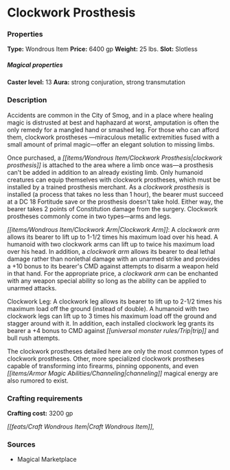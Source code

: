 ﻿---
Title: "Clockwork Prosthesis"
Type: "Wondrous Item"
Price: "6400 gp"
Weight: "25 lbs."
Slot: "Slotless"
Caster level: "13"
Aura: "strong conjuration, strong transmutation"
Description: |
  "Accidents are common in the City of Smog, and in a place where healing magic is distrusted at best and haphazard at worst, amputation is often the only remedy for a mangled hand or smashed leg. For those who can afford them, _clockwork prostheses_ —miraculous metallic extremities fused with a small amount of primal magic—offer an elegant solution to missing limbs.
  Once purchased, a _clockwork prosthesis_ is attached to the area where a limb once was—a prosthesis can't be added in addition to an already existing limb. Only humanoid creatures can equip themselves with _clockwork prostheses_, which must be installed by a trained prosthesis merchant. As a _clockwork prosthesis_ is installed (a process that takes no less than 1 hour), the bearer must succeed at a DC 18 Fortitude save or the prosthesis doesn't take hold. Either way, the bearer takes 2 points of Constitution damage from the surgery. _Clockwork prostheses_ commonly come in two types—arms and legs.
  _Clockwork Arm_: A _clockwork arm_ allows its bearer to lift up to 1-1/2 times his maximum load over his head. A humanoid with two _clockwork arms_ can lift up to twice his maximum load over his head. In addition, a _clockwork arm_ allows its bearer to deal lethal damage rather than nonlethal damage with an unarmed strike and provides a +10 bonus to its bearer's CMD against attempts to disarm a weapon held in that hand. For the appropriate price, a clockwork arm can be enchanted with any weapon special ability so long as the ability can be applied to unarmed attacks.
  _Clockwork Leg_: A _clockwork leg_ allows its bearer to lift up to 2-1/2 times his maximum load off the ground (instead of double). A humanoid with two _clockwork legs_ can lift up to 3 times his maximum load off the ground and stagger around with it. In addition, each installed _clockwork leg_ grants its bearer a +4 bonus to CMD against trip and bull rush attempts.
  The _clockwork prostheses_ detailed here are only the most common types of _clockwork prostheses_. Other, more specialized _clockwork prostheses_ capable of transforming into firearms, pinning opponents, and even channeling magical energy are also rumored to exist."
Crafting cost: "3200 gp"
Sources: "['Magical Marketplace']"
---

# Clockwork Prosthesis

### Properties

**Type:** Wondrous Item **Price:** 6400 gp **Weight:** 25 lbs. **Slot:** Slotless

##### Magical properties

**Caster level:** 13 **Aura:** strong conjuration, strong transmutation

### Description

Accidents are common in the City of Smog, and in a place where healing magic is distrusted at best and haphazard at worst, amputation is often the only remedy for a mangled hand or smashed leg. For those who can afford them, clockwork prostheses —miraculous metallic extremities fused with a small amount of primal magic—offer an elegant solution to missing limbs.

Once purchased, a _[[items/Wondrous Item/Clockwork Prosthesis|clockwork prosthesis]]_ is attached to the area where a limb once was—a prosthesis can't be added in addition to an already existing limb. Only humanoid creatures can equip themselves with clockwork prostheses, which must be installed by a trained prosthesis merchant. As a _clockwork prosthesis_ is installed (a process that takes no less than 1 hour), the bearer must succeed at a DC 18 Fortitude save or the prosthesis doesn't take hold. Either way, the bearer takes 2 points of Constitution damage from the surgery. Clockwork prostheses commonly come in two types—arms and legs.

_[[items/Wondrous Item/Clockwork Arm|Clockwork Arm]]_: A _clockwork arm_ allows its bearer to lift up to 1-1/2 times his maximum load over his head. A humanoid with two clockwork arms can lift up to twice his maximum load over his head. In addition, a _clockwork arm_ allows its bearer to deal lethal damage rather than nonlethal damage with an unarmed strike and provides a +10 bonus to its bearer's CMD against attempts to disarm a weapon held in that hand. For the appropriate price, a _clockwork arm_ can be enchanted with any weapon special ability so long as the ability can be applied to unarmed attacks.

Clockwork Leg: A clockwork leg allows its bearer to lift up to 2-1/2 times his maximum load off the ground (instead of double). A humanoid with two clockwork legs can lift up to 3 times his maximum load off the ground and stagger around with it. In addition, each installed clockwork leg grants its bearer a +4 bonus to CMD against _[[universal monster rules/Trip|trip]]_ and bull rush attempts.

The clockwork prostheses detailed here are only the most common types of clockwork prostheses. Other, more specialized clockwork prostheses capable of transforming into firearms, pinning opponents, and even _[[items/Armor Magic Abilities/Channeling|channeling]]_ magical energy are also rumored to exist.

### Crafting requirements

**Crafting cost:** 3200 gp

_[[feats/Craft Wondrous Item|Craft Wondrous Item]]_,

### Sources

* Magical Marketplace
